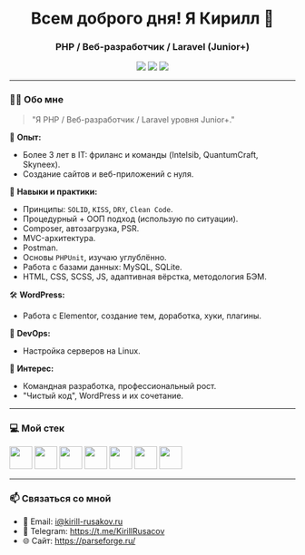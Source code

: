 <h1 align="center">Всем доброго дня! Я Кирилл 👋</h1>

<h3 align="center">PHP / Веб-разработчик / Laravel (Junior+)</h3>

<p align="center">
  <a href="mailto:i@kirill-rusakov.ru" target="_blank"><img src="https://img.shields.io/badge/Email-%23EA4335.svg?&style=for-the-badge&logo=gmail&logoColor=white" /></a>
  <a href="https://t.me/KirillRusacov" target="_blank"><img src="https://img.shields.io/badge/Telegram-2CA5E0?style=for-the-badge&logo=telegram&logoColor=white" /></a>
  <a href="https://parseforge.ru" target="_blank"><img src="https://img.shields.io/badge/Портфолио-000?style=for-the-badge&logo=About.me&logoColor=white" /></a>
</p>

---

### 🧑‍💻 Обо мне

> "Я PHP / Веб-разработчик / Laravel  уровня Junior+."

🎯 **Опыт:**
- Более 3 лет в IT: фриланс и команды (Intelsib, QuantumCraft, Skyneex).
- Создание сайтов и веб-приложений с нуля.

🧠 **Навыки и практики:**
- Принципы: `SOLID`, `KISS`, `DRY`, `Clean Code`.
- Процедурный + ООП подход (использую по ситуации).
- Composer, автозагрузка, PSR.
- MVC-архитектура.
- Postman.
- Основы `PHPUnit`, изучаю углублённо.
- Работа с базами данных: MySQL, SQLite.
- HTML, CSS, SCSS, JS, адаптивная вёрстка, методология БЭМ.

🛠️ **WordPress:**
- Работа с Elementor, создание тем, доработка, хуки, плагины.

🧰 **DevOps:**
- Настройка серверов на Linux.

🚀 **Интерес:**
- Командная разработка, профессиональный рост.
- "Чистый код", WordPress и их сочетание.

---

### 💻 Мой стек

<p align="left">
  <img src="https://cdn.jsdelivr.net/gh/devicons/devicon/icons/php/php-original.svg" width="40" />
  <img src="https://cdn.jsdelivr.net/gh/devicons/devicon/icons/wordpress/wordpress-original.svg" width="40" />
  <img src="https://cdn.jsdelivr.net/gh/devicons/devicon/icons/mysql/mysql-original.svg" width="40" />
  <img src="https://cdn.jsdelivr.net/gh/devicons/devicon/icons/javascript/javascript-original.svg" width="40" />
  <img src="https://cdn.jsdelivr.net/gh/devicons/devicon/icons/html5/html5-original.svg" width="40" />
  <img src="https://cdn.jsdelivr.net/gh/devicons/devicon/icons/css3/css3-original.svg" width="40" />
  <img src="https://cdn.jsdelivr.net/gh/devicons/devicon/icons/linux/linux-original.svg" width="40" />
</p>

---

### 📫 Связаться со мной

- 📧 Email: i@kirill-rusakov.ru 
- 💬 Telegram: https://t.me/KirillRusacov 
- 🌐 Сайт: https://parseforge.ru/
